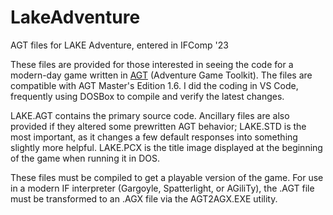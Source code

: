 # LakeAdventure
AGT files for LAKE Adventure, entered in IFComp '23

These files are provided for those interested in seeing the code for a modern-day game written in <a href="https://www.ifarchive.org/indexes/if-archive/programming/agt/">AGT</a> (Adventure Game Toolkit).  The files are compatible with AGT Master's Edition 1.6.  I did the coding in VS Code, frequently using DOSBox to compile and verify the latest changes.

LAKE.AGT contains the primary source code.  Ancillary files are also provided if they altered some prewritten AGT behavior; LAKE.STD is the most important, as it changes a few default responses into something slightly more helpful.  LAKE.PCX is the title image displayed at the beginning of the game when running it in DOS.

These files must be compiled to get a playable version of the game.  For use in a modern IF interpreter (Gargoyle, Spatterlight, or AGiliTy), the .AGT file must be transformed to an .AGX file via the AGT2AGX.EXE utility.
